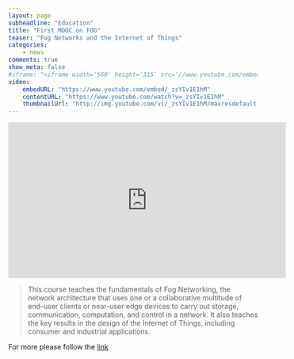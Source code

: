 ```yaml
---
layout: page
subheadline: "Education"
title: "First MOOC on FOG"
teaser: "Fog Networks and the Internet of Things"
categories:
    - news        
comments: true
show_meta: false
#iframe: "<iframe width='560' height='315' src='//www.youtube.com/embed/_zsYIv1E1hM' frameborder='0' allowfullscreen></iframe>"
video:
    embedURL: "https://www.youtube.com/embed/_zsYIv1E1hM"
    contentURL: "https://www.youtube.com/watch?v=_zsYIv1E1hM"
    thumbnailUrl: "http://img.youtube.com/vi/_zsYIv1E1hM/maxresdefault.jpg"
---
```



<iframe width="560" height="315" src="https://www.youtube.com/embed/_zsYIv1E1hM" frameborder="0" allowfullscreen></iframe>

> This course teaches the fundamentals of Fog Networking, the network architecture that uses one or a collaborative multitude of end-user clients or near-user edge devices to carry out storage, communication, computation, and control in a network. It also teaches the key results in the design of the Internet of Things, including consumer and industrial applications.


For more please follow the [link](https://www.youtube.com/watch?v=_zsYIv1E1hM)